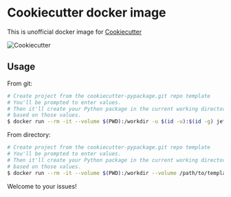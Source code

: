 # Cookiecutter docker image

This is unofficial docker image for [Cookiecutter][Cookiecutter]

![Cookiecutter](https://raw.githubusercontent.com/cookiecutter/cookiecutter/3ac078356adf5a1a72042dfe72ebfa4a9cd5ef38/logo/cookiecutter_medium.png)

## Usage

From git:

```sh
# Create project from the cookiecutter-pypackage.git repo template
# You'll be prompted to enter values.
# Then it'll create your Python package in the current working directory,
# based on those values.
$ docker run --rm -it --volume $(PWD):/workdir -u $(id -u):$(id -g) jetexe/cookiecutter https://github.com/audreyfeldroy/cookiecutter-pypackage
```

From directory:

```sh
# Create project from the cookiecutter-pypackage.git repo template
# You'll be prompted to enter values.
# Then it'll create your Python package in the current working directory,
# based on those values.
$ docker run --rm -it --volume $(PWD):/workdir --volume /path/to/template:/tmp/template -u $(id -u):$(id -g) jetexe/cookiecutter /tmp/template
```

Welcome to your issues!

[Cookiecutter]:https://github.com/cookiecutter/cookiecutter
